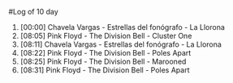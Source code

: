 #Log of 10 day

1. [00:00] Chavela Vargas - Estrellas del fonógrafo - La Llorona
1. [08:05] Pink Floyd - The Division Bell - Cluster One
1. [08:11] Chavela Vargas - Estrellas del fonógrafo - La Llorona
1. [08:22] Pink Floyd - The Division Bell - Poles Apart
1. [08:25] Pink Floyd - The Division Bell - Marooned
1. [08:31] Pink Floyd - The Division Bell - Poles Apart
